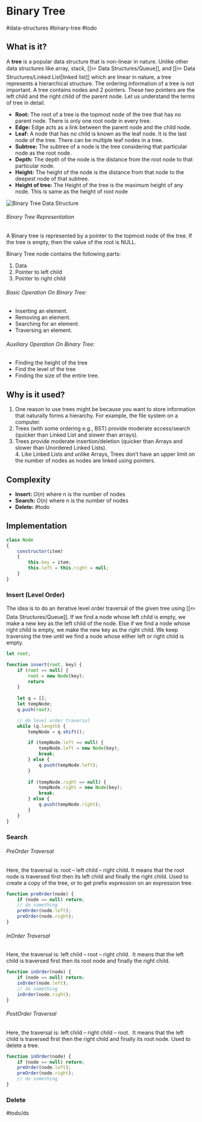 # Binary Tree
#data-structures #binary-tree #todo

## What is it?
A **tree** is a popular data structure that is non-linear in nature. Unlike other data structures like array, stack, [[✏️ Data Structures/Queue]], and [[✏️ Data Structures/Linked List|linked list]] which are linear in nature, a tree represents a hierarchical structure. The ordering information of a tree is not important. A tree contains nodes and 2 pointers. These two pointers are the left child and the right child of the parent node. Let us understand the terms of tree in detail.

- **Root:** The root of a tree is the topmost node of the tree that has no parent node. There is only one root node in every tree.
- **Edge:** Edge acts as a link between the parent node and the child node.
- **Leaf:** A node that has no child is known as the leaf node. It is the last node of the tree. There can be multiple leaf nodes in a tree.
- **Subtree:** The subtree of a node is the tree considering that particular node as the root node.
- **Depth:** The depth of the node is the distance from the root node to that particular node.
- **Height:** The height of the node is the distance from that node to the deepest node of that subtree.
- **Height of tree:** The Height of the tree is the maximum height of any node. This is same as the height of root node

![Binary Tree Data Structure](https://media.geeksforgeeks.org/wp-content/cdn-uploads/binary-tree-to-DLL.png "Click to enlarge")
###### Binary Tree Representation
A Binary tree is represented by a pointer to the topmost node of the tree. If the tree is empty, then the value of the root is NULL.

Binary Tree node contains the following parts:
1. Data
2. Pointer to left child
3. Pointer to right child

###### Basic Operation On Binary Tree:  
- Inserting an element.
- Removing an element.
- Searching for an element.
- Traversing an element.

###### Auxiliary Operation On Binary Tree:
- Finding the height of the tree
- Find the level of the tree
- Finding the size of the entire tree.

## Why is it used?
1. One reason to use trees might be because you want to store information that naturally forms a hierarchy. For example, the file system on a computer.
2. Trees (with some ordering e.g., BST) provide moderate access/search (quicker than Linked List and slower than arrays).   
3. Trees provide moderate insertion/deletion (quicker than Arrays and slower than Unordered Linked Lists).   
4. Like Linked Lists and unlike Arrays, Trees don’t have an upper limit on the number of nodes as nodes are linked using pointers.

## Complexity
- **Insert:** $O(n)$ where n is the number of nodes
- **Search:** $O(n)$ where n is the number of nodes
- **Delete:** #todo

## Implementation
```javascript
class Node
{
	constructor(item)
	{
		this.key = item;
		this.left = this.right = null;
	}
}
```

### Insert (Level Order)
The idea is to do an iterative level order traversal of the given tree using [[✏️ Data Structures/Queue]]. If we find a node whose left child is empty, we make a new key as the left child of the node. Else if we find a node whose right child is empty, we make the new key as the right child. We keep traversing the tree until we find a node whose either left or right child is empty.

```javascript
let root;

function insert(root, key) {
	if (root == null) {
		root = new Node(key);
		return
	}
	
	let q = [];
	let tempNode;
	q.push(root);

	// do level order traversal
	while (q.length) {
		tempNode = q.shift();

		if (tempNode.left == null) {
			tempNode.left = new Node(key);
			break;
		} else {
			q.push(tempNode.left);
		}
		
		if (tempNode.right == null) {
			tempNode.right = new Node(key);
			break;
		} else {
			q.push(tempNode.right);
		}
	}
}
```

### Search
###### PreOrder Traversal
Here, the traversal is: root – left child – right child. It means that the root node is traversed first then its left child and finally the right child. Used to create a copy of the tree, or to get prefix expression on an expression tree.

```javascript
function preOrder(node) {
	if (node == null) return;
	// do something
	preOrder(node.left);
	preOrder(node.right);
}
```

###### InOrder Traversal
Here, the traversal is: left child – root – right child.  It means that the left child is traversed first then its root node and finally the right child.

```javascript
function inOrder(node) {
	if (node == null) return;
	inOrder(node.left);
	// do something
	inOrder(node.right);
}
```

###### PostOrder Traversal
Here, the traversal is: left child – right child – root.  It means that the left child is traversed first then the right child and finally its root node. Used to delete a tree.

```javascript
function inOrder(node) {
	if (node == null) return;
	preOrder(node.left);
	preOrder(node.right);
	// do something
}
```


### Delete
#todo/ds
